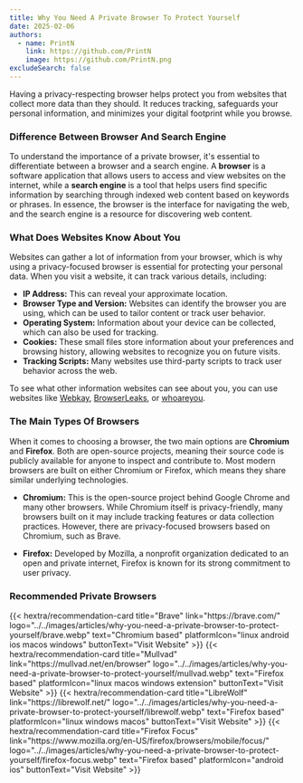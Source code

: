 ```yaml
---
title: Why You Need A Private Browser To Protect Yourself
date: 2025-02-06
authors:
  - name: PrintN
    link: https://github.com/PrintN
    image: https://github.com/PrintN.png
excludeSearch: false
---
```

Having a privacy-respecting browser helps protect you from websites that collect more data than they should. It reduces tracking, safeguards your personal information, and minimizes your digital footprint while you browse.

### Difference Between Browser And Search Engine
To understand the importance of a private browser, it's essential to differentiate between a browser and a search engine. A **browser** is a software application that allows users to access and view websites on the internet, while a **search engine** is a tool that helps users find specific information by searching through indexed web content based on keywords or phrases. In essence, the browser is the interface for navigating the web, and the search engine is a resource for discovering web content.

### What Does Websites Know About You
Websites can gather a lot of information from your browser, which is why using a privacy-focused browser is essential for protecting your personal data. When you visit a website, it can track various details, including:
- **IP Address:** This can reveal your approximate location.
- **Browser Type and Version:** Websites can identify the browser you are using, which can be used to tailor content or track user behavior.
- **Operating System:** Information about your device can be collected, which can also be used for tracking.
- **Cookies:** These small files store information about your preferences and browsing history, allowing websites to recognize you on future visits.
- **Tracking Scripts:** Many websites use third-party scripts to track user behavior across the web.
 
To see what other information websites can see about you, you can use websites like [Webkay](https://webkay.robinlinus.com), [BrowserLeaks](https://browserleaks.com), or [whoareyou](https://printn.github.io/whoareyou).

### The Main Types Of Browsers
When it comes to choosing a browser, the two main options are **Chromium** and **Firefox**. Both are open-source projects, meaning their source code is publicly available for anyone to inspect and contribute to. Most modern browsers are built on either Chromium or Firefox, which means they share similar underlying technologies.

- **Chromium:** This is the open-source project behind Google Chrome and many other browsers. While Chromium itself is privacy-friendly, many browsers built on it may include tracking features or data collection practices. However, there are privacy-focused browsers based on Chromium, such as Brave.

- **Firefox:** Developed by Mozilla, a nonprofit organization dedicated to an open and private internet, Firefox is known for its strong commitment to user privacy.

### Recommended Private Browsers
<div class="recommendations">
  <div class="grid">
    {{< hextra/recommendation-card title="Brave" link="https://brave.com/" logo="../../images/articles/why-you-need-a-private-browser-to-protect-yourself/brave.webp" text="Chromium based" platformIcon="linux android ios macos windows" buttonText="Visit Website" >}}
    {{< hextra/recommendation-card title="Mullvad" link="https://mullvad.net/en/browser" logo="../../images/articles/why-you-need-a-private-browser-to-protect-yourself/mullvad.webp" text="Firefox based" platformIcon="linux macos windows extension" buttonText="Visit Website" >}}
    {{< hextra/recommendation-card title="LibreWolf" link="https://librewolf.net/" logo="../../images/articles/why-you-need-a-private-browser-to-protect-yourself/librewolf.webp" text="Firefox based" platformIcon="linux windows macos" buttonText="Visit Website" >}}
    {{< hextra/recommendation-card title="Firefox Focus" link="https://www.mozilla.org/en-US/firefox/browsers/mobile/focus/" logo="../../images/articles/why-you-need-a-private-browser-to-protect-yourself/firefox-focus.webp" text="Firefox based" platformIcon="android ios" buttonText="Visit Website" >}}
  </div>
</div>